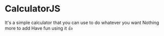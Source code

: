 # CalculatorJS

It's a simple calculator that you can use to do whatever you want
Nothing more to add
Have fun using it 👍
